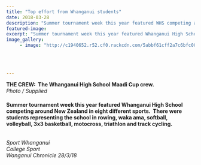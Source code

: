 ```yaml
---
title: "Top effort from Whanganui students"
date: 2018-03-28
description: "Summer tournament week this year featured WHS competing around NZ in eight different sports..."
featured-image: 
excerpt: "Summer tournament week this year featured Whanganui High School competing around New Zealand in eight different sports."
image_gallery:
	 - image: "http://c1940652.r52.cf0.rackcdn.com/5abbf61cff2a7c6bfc00111a/WHS-crew-at-Rotorua-Schools-events-19-March.jpg"
	
	
	
	
---
```


<p><strong>THE CREW:&nbsp; The Whanganui High School Maadi Cup crew.</strong><br /><em>Photo / Supplied</em></p>
<h4>Summer tournament week this year featured Whanganui High School competing around New Zealand in eight different sports.&nbsp; There were students representing the school in rowing, waka ama, softball, volleyball, 3x3 basketball, motocross, triathlon and track cycling.</h4>
<p><img src=http://c1940652.r52.cf0.rackcdn.com/5abbf30cff2a7c6bfc001118/Various-Sports-chron-28-March.jpg alt="" /></p>
<p><em>Sport Whanganui<br />College Sport<br />Wanganui Chronicle 28/3/18</em></p>

